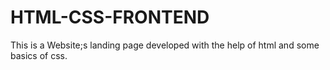 # HTML-CSS-FRONTEND
This is a Website;s landing page developed with the help of html and some basics of css.
